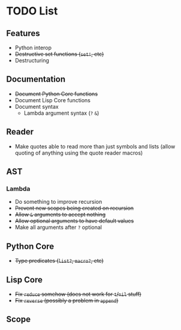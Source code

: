 TODO List
=========

Features
--------

 * Python interop
 * <del>Destructive set functions (`set!`, etc)</del>
 * Destructuring

Documentation
-------------

 * <del>Document Python Core functions</del>
 * Document Lisp Core functions
 * Document syntax
   * Lambda argument syntax (`?` `&`)

Reader
------

 * Make quotes able to read more than just symbols and lists (allow
   quoting of anything using the quote reader macros)

AST
---

### Lambda

 * Do something to improve recursion
 * <del>Prevent new scopes being created on recursion</del>
 * <del>Allow `&` arguments to accept nothing</del>
 * <del>Allow optional arguments to have default values</del>
 * Make all arguments after `?` optional

Python Core
-----------

 * <del>Type predicates (`list?`, `macro?`, etc)</del>

Lisp Core
---------

 * <del>Fix `reduce` somehow (does not work for `t`/`nil` stuff)</del>
 * <del>Fix `reverse` (possibly a problem in `append`)</del>

Scope
-----

